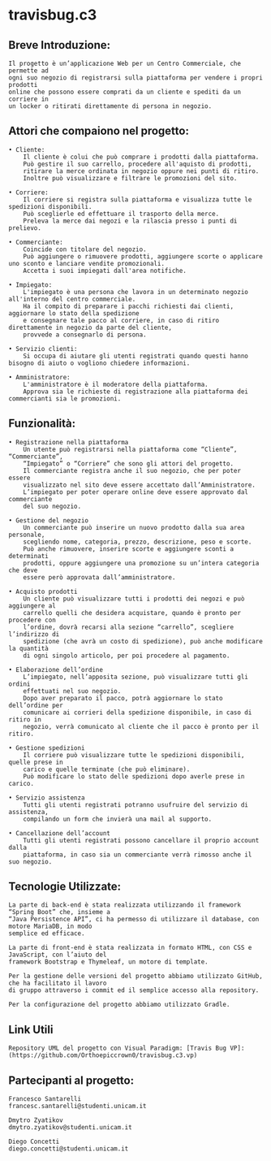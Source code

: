 # travisbug.c3


## Breve Introduzione:

  	Il progetto è un’applicazione Web per un Centro Commerciale, che permette ad
  	ogni suo negozio di registrarsi sulla piattaforma per vendere i propri prodotti
  	online che possono essere comprati da un cliente e spediti da un corriere in
  	un locker o ritirati direttamente di persona in negozio.
  
  
## Attori che compaiono nel progetto:

	• Cliente:
		Il cliente è colui che può comprare i prodotti dalla piattaforma.
		Può gestire il suo carrello, procedere all'aquisto di prodotti,
		ritirare la merce ordinata in negozio oppure nei punti di ritiro.
		Inoltre può visualizzare e filtrare le promozioni del sito.	

	• Corriere:
		Il corriere si registra sulla piattaforma e visualizza tutte le spedizioni disponibili. 
		Può sceglierle ed effettuare il trasporto della merce. 
		Preleva la merce dai negozi e la rilascia presso i punti di prelievo. 

	• Commerciante:
		Coincide con titolare del negozio. 
		Può aggiungere o rimuovere prodotti, aggiungere scorte o applicare uno sconto e lanciare vendite promozionali. 
		Accetta i suoi impiegati dall'area notifiche. 

	• Impiegato:
		L'impiegato è una persona che lavora in un determinato negozio all'interno del centro commerciale.
		Ha il compito di preparare i pacchi richiesti dai clienti, aggiornare lo stato della spedizione 
		e consegnare tale pacco al corriere, in caso di ritiro direttamente in negozio da parte del cliente,
		provvede a consegnarlo di persona.

	• Servizio clienti:
		Si occupa di aiutare gli utenti registrati quando questi hanno bisogno di aiuto o vogliono chiedere informazioni.

	• Amministratore:
		L'amministratore è il moderatore della piattaforma.
		Approva sia le richieste di registrazione alla piattaforma dei commercianti sia le promozioni.  

## Funzionalità:

	• Registrazione nella piattaforma
		Un utente può registrarsi nella piattaforma come “Cliente”, “Commerciante”,
		“Impiegato” o “Corriere” che sono gli attori del progetto.
		Il commerciante registra anche il suo negozio, che per poter essere
		visualizzato nel sito deve essere accettato dall’Amministratore.
		L’impiegato per poter operare online deve essere approvato dal commerciante
		del suo negozio.

	• Gestione del negozio
		Un commerciante può inserire un nuovo prodotto dalla sua area personale,
		scegliendo nome, categoria, prezzo, descrizione, peso e scorte.
		Può anche rimuovere, inserire scorte e aggiungere sconti a determinati
		prodotti, oppure aggiungere una promozione su un’intera categoria che deve
		essere però approvata dall’amministratore.

	• Acquisto prodotti
		Un cliente può visualizzare tutti i prodotti dei negozi e può aggiungere al
		carrello quelli che desidera acquistare, quando è pronto per procedere con
		l’ordine, dovrà recarsi alla sezione “carrello”, scegliere l’indirizzo di
		spedizione (che avrà un costo di spedizione), può anche modificare la quantità 
		di ogni singolo articolo, per poi procedere al pagamento.

	• Elaborazione dell’ordine
		L’impiegato, nell’apposita sezione, può visualizzare tutti gli ordini
		effettuati nel suo negozio.
		Dopo aver preparato il pacco, potrà aggiornare lo stato dell’ordine per
		comunicare ai corrieri della spedizione disponibile, in caso di ritiro in
		negozio, verrà comunicato al cliente che il pacco è pronto per il ritiro.

	• Gestione spedizioni
		Il corriere può visualizzare tutte le spedizioni disponibili, quelle prese in
		carico e quelle terminate (che può eliminare).
		Può modificare lo stato delle spedizioni dopo averle prese in carico.

	• Servizio assistenza
		Tutti gli utenti registrati potranno usufruire del servizio di assistenza,
		compilando un form che invierà una mail al supporto.

	• Cancellazione dell’account
		Tutti gli utenti registrati possono cancellare il proprio account dalla
		piattaforma, in caso sia un commerciante verrà rimosso anche il suo negozio.


## Tecnologie Utilizzate:
  
	La parte di back-end è stata realizzata utilizzando il framework “Spring Boot” che, insieme a
	“Java Persistence API”, ci ha permesso di utilizzare il database, con motore MariaDB, in modo
	semplice ed efficace.

	La parte di front-end è stata realizzata in formato HTML, con CSS e JavaScript, con l’aiuto del
	framework Bootstrap e Thymeleaf, un motore di template.

	Per la gestione delle versioni del progetto abbiamo utilizzato GitHub, che ha facilitato il lavoro
	di gruppo attraverso i commit ed il semplice accesso alla repository.

	Per la configurazione del progetto abbiamo utilizzato Gradle.
	
## Link Utili
  
	Repository UML del progetto con Visual Paradigm: [Travis Bug VP]:(https://github.com/Orthoepiccrown0/travisbug.c3.vp)
  
## Partecipanti al progetto:

	Francesco Santarelli
	francesc.santarelli@studenti.unicam.it

	Dmytro Zyatikov
	dmytro.zyatikov@studenti.unicam.it

	Diego Concetti
	diego.concetti@studenti.unicam.it

